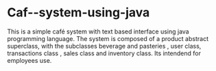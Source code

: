 # Caf--system-using-java
This is a simple café system with text based interface using java programming language.
The system is composed of a product abstract superclass, with the subclasses beverage and pasteries , user class, transactions class , sales class and inventory class.
Its intendend for employees use. 
